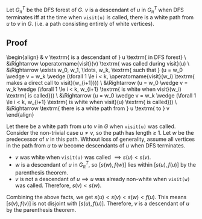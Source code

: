 Let $G_π^T$ be the DFS forest of $G$.
$v$ is a descendant of $u$ in $G_π^T$ when DFS terminates iff
at the time when `visit(u)` is called, there is a white path from $u$ to $v$ in $G$.
(i.e. a path consisting entirely of white vertices).


## Proof

\begin{align}
& v \textrm{ is a descendant of } u \textrm{ in DFS forest}
\\ &\Rightarrow \operatorname{visit}(v) \textrm{ was called during visit}(u)
\\ &\Rightarrow \exists w_0, w_1, \ldots, w_k, \textrm{ such that }
    (u = w_0 \wedge v = w_k \wedge (\forall 1 \le i < k,
        \operatorname{visit}(w_i) \textrm{ makes a direct call to visit}(w_{i+1})))
\\ &\Rightarrow (u = w_0 \wedge v = w_k \wedge (\forall 1 \le i < k,
        w_{i+1} \textrm{ is white when visit}(w_i) \textrm{ is called}))
\\ &\Rightarrow (u = w_0 \wedge v = w_k \wedge (\forall 1 \le i < k,
        w_{i+1} \textrm{ is white when visit}(u) \textrm{ is called}))
\\ &\Rightarrow \textrm{ there is a white path from } u \textrm{ to } v
\end{align}

Let there be a white path from $u$ to $v$ in $G$ when `visit(u)` was called.
Consider the non-trivial case $u \neq v$, so the path has length ≥ 1.
Let $w$ be the predecessor of $v$ in this path.
Without loss of generality, assume all vertices in the path from $u$ to $w$
become descendants of $u$ when DFS terminates.

* $v$ was white when `visit(u)` was called $\implies s(u) < s(v)$.
* $w$ is a descendant of $u$ in $G_π^T$, so $[s(w), f(w)]$ lies within $[s(u), f(u)]$
by the parenthesis theorem.
* $v$ is not a descendant of $u \implies u$ was already non-white when `visit(w)` was called.
Therefore, $s(v) < s(w)$.

Combining the above facts, we get $s(u) < s(v) < s(w) < f(u)$.
This means $[s(v), f(v)]$ is not disjoint with $[s(u), f(u)]$.
Therefore, $v$ is a descendant of $u$ by the parenthesis theorem.
